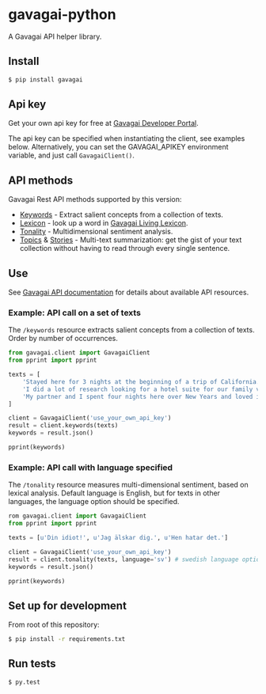 # gavagai-python
A Gavagai API helper library.

## Install

```bash
$ pip install gavagai
```

## Api key
Get your own api key for free at [Gavagai Developer Portal](https://developer.gavagai.se).

The api key can be specified when instantiating the client, see examples below. Alternatively, you can set the GAVAGAI_APIKEY environment variable, and just call `GavagaiClient()`.


## API methods
Gavagai Rest API methods supported by this version:

* [Keywords]() - Extract salient concepts from a collection of texts.
* [Lexicon]() - look up a word in [Gavagai Living Lexicon](http://lexicon.gavagai.se/lookup/en/python).
* [Tonality]() - Multidimensional sentiment analysis.
* [Topics]() & [Stories]() - Multi-text summarization: get the gist of your text collection without having to read through every single sentence.

## Use
See [Gavagai API documentation](https://developer.gavagai.se/docs) for details about available API resources.

### Example: API call on a set of texts
The `/keywords` resource extracts salient concepts from a collection of texts. Order by number of occurrences.

```python
from gavagai.client import GavagaiClient
from pprint import pprint

texts = [
    'Stayed here for 3 nights at the beginning of a trip of California. Could not say enough good things about the hotel Monaco. Amazing staff, amazing rooms and the location is brilliant! First stay at a Kimpton hotel, but definitely not the last!!!',
    'I did a lot of research looking for a hotel suite for our family vacation in San Francisco. The Hotel Monaco was a perfect choice. What friendly and delightful staff. I will miss the Grand Cafe, but I will make sure to come back to see their new offerings.',
    'My partner and I spent four nights here over New Years and loved it. Super staff; lovely, quiet room; excellent location within easy walking to much of Downtown and an overall experience that was perfect.'
]

client = GavagaiClient('use_your_own_api_key')
result = client.keywords(texts)
keywords = result.json()

pprint(keywords)
```


### Example: API call with language specified

The `/tonality` resource measures multi-dimensional sentiment, based on lexical analysis. Default language is English, but for texts in other languages, the language option should be specified.

```python
rom gavagai.client import GavagaiClient
from pprint import pprint

texts = [u'Din idiot!', u'Jag älskar dig.', u'Hen hatar det.']

client = GavagaiClient('use_your_own_api_key')
result = client.tonality(texts, language='sv') # swedish language option
keywords = result.json()

pprint(keywords)
```


## Set up for development
From root of this repository: 

```bash
$ pip install -r requirements.txt
```

## Run tests

```bash
$ py.test
```